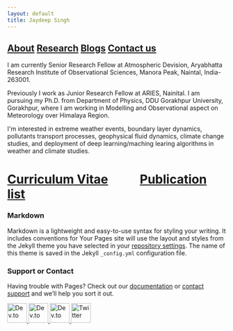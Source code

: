 ```yaml
---
layout: default
title: Jaydeep Singh
---
```


## [About](https://jaydeeptindori.github.io/)  [Research](https://www.researchgate.net/profile/Jaydeep_Singh4) [Blogs](https://www.facebook.com/)  [Contact us](contact.html)


I am currently Senior Research Fellow at Atmospheric Devision, Aryabhatta Research Institute of Observational Sciences, Manora Peak, Naintal, India-263001.

Previously I work as Junior Research Fellow at ARIES, Nainital. I am pursuing my Ph.D. from Department of Physics, DDU Gorakhpur University, Gorakhpur, where I am working in Modelling and Observational aspect on Meteorology over Himalaya Region. 

I'm interested in extreme weather events, boundary layer dynamics, pollutants transport processes, geophysical fluid dynamics, climate change studies, and deployment of deep learning/maching learing algorithms in weather and climate studies.

# [Curriculum Vitae](cv_jaydeep_singh.pdf) &nbsp;&nbsp;&nbsp;&nbsp; &nbsp;&nbsp;&nbsp;&nbsp; [Publication list](publications.html)


### Markdown

Markdown is a lightweight and easy-to-use syntax for styling your writing. It includes conventions for
Your Pages site will use the layout and styles from the Jekyll theme you have selected in your [repository settings](https://github.com/jaydeeptindori/jaydeeptindori.github.io/settings). The name of this theme is saved in the Jekyll `_config.yml` configuration file.

### Support or Contact

Having trouble with Pages? Check out our [documentation](https://docs.github.com/categories/github-pages-basics/) or [contact support](https://github.com/contact) and we’ll help you sort it out.



<p align="left">
  <a href="https://www.facebook.com/jtindori">
    <img src="https://www.flaticon.com/svg/static/icons/svg/20/20673.svg" alt="Dev.to" height="45" />
  </a>

<a href="https://www.researchgate.net/profile/Jaydeep_Singh4">
    <img src="https://cdn.icon-icons.com/icons2/2108/PNG/512/researchgate_icon_130843.png" alt="Dev.to" height="45" />
  </a>

<a href="https://github.com/jaydeeptindori">
    <img src="https://www.flaticon.com/svg/static/icons/svg/25/25231.svg" alt="Dev.to" height="45" />
  </a>



<a href="https://twitter.com/jaydeeptindori">
    <img src="https://user-images.githubusercontent.com/16360374/87503304-b5cf5500-c618-11ea-88ad-eebb40f570b2.png" alt="Twitter" height="45" />
  </a>
</p>





